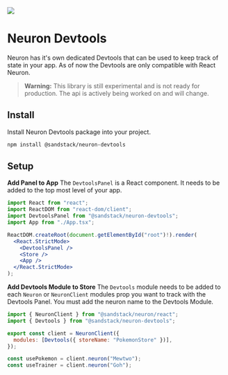 <div><img src='https://sandstack.dev/readme-devtools.png' /></div>

# Neuron Devtools

Neuron has it's own dedicated Devtools that can be used to keep track of state in your app. As of now the Devtools are only compatible with React Neuron.

> **Warning:** This library is still experimental and is not ready for production. The api is actively being worked on and will change.

## Install

Install Neuron Devtools package into your project.

```bash
npm install @sandstack/neuron-devtools
```

## Setup

**Add Panel to App**
The `DevtoolsPanel` is a React component. It needs to be added to the top most level of your app.

```jsx
import React from "react";
import ReactDOM from "react-dom/client";
import DevtoolsPanel from "@sandstack/neuron-devtools";
import App from "./App.tsx";

ReactDOM.createRoot(document.getElementById("root")!).render(
  <React.StrictMode>
    <DevtoolsPanel />
    <Store />
    <App />
  </React.StrictMode>
);
```

**Add Devtools Module to Store**
The `Devtools` module needs to be added to each `Neuron` or `NeuronClient` modules prop you want to track with the Devtools Panel. You must add the neuron name to the Devtools Module.

```jsx
import { NeuronClient } from "@sandstack/neuron/react";
import { Devtools } from "@sandstack/neuron-devtools";

export const client = NeuronClient({
  modules: [Devtools({ storeName: "PokemonStore" })],
});

const usePokemon = client.neuron("Mewtwo");
const useTrainer = client.neuron("Goh");
```
